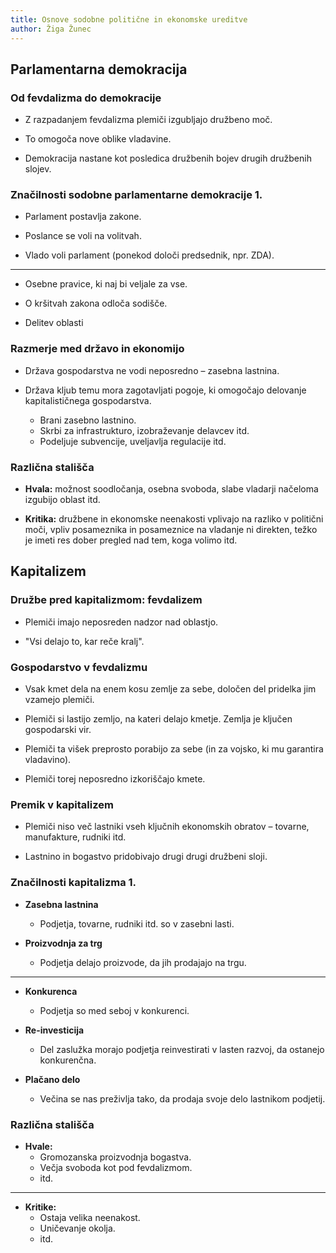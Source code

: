 ```yaml
---
title: Osnove sodobne politične in ekonomske ureditve
author: Žiga Žunec
---
```


## Parlamentarna demokracija

### Od fevdalizma do demokracije

- Z razpadanjem fevdalizma plemiči izgubljajo družbeno moč.

- To omogoča nove oblike vladavine.

- Demokracija nastane kot posledica družbenih bojev drugih družbenih slojev.

### Značilnosti sodobne parlamentarne demokracije 1.

- Parlament postavlja zakone.

- Poslance se voli na volitvah.

- Vlado voli parlament (ponekod določi predsednik, npr. ZDA).

---

- Osebne pravice, ki naj bi veljale za vse.

- O kršitvah zakona odloča sodišče.

- Delitev oblasti

### Razmerje med državo in ekonomijo

- Država gospodarstva ne vodi neposredno – zasebna lastnina.

- Država kljub temu mora zagotavljati pogoje, ki omogočajo delovanje kapitalističnega gospodarstva.
  - Brani zasebno lastnino.
  - Skrbi za infrastrukturo, izobraževanje delavcev itd.
  - Podeljuje subvencije, uveljavlja regulacije itd. 

### Različna stališča

- **Hvala:** možnost soodločanja, osebna svoboda, slabe vladarji načeloma izgubijo oblast itd.

- **Kritika:** družbene in ekonomske neenakosti vplivajo na razliko v politični moči, vpliv posameznika in posameznice na vladanje ni direkten, težko je imeti res dober pregled nad tem, koga volimo itd.

## Kapitalizem

### Družbe pred kapitalizmom: fevdalizem

- Plemiči imajo neposreden nadzor nad oblastjo.

- "Vsi delajo to, kar reče kralj".

### Gospodarstvo v fevdalizmu

- Vsak kmet dela na enem kosu zemlje za sebe, določen del pridelka jim vzamejo plemiči.

- Plemiči si lastijo zemljo, na kateri delajo kmetje. Zemlja je ključen gospodarski vir.

- Plemiči ta višek preprosto porabijo za sebe (in za vojsko, ki mu garantira vladavino).

- Plemiči torej neposredno izkoriščajo kmete.

### Premik v kapitalizem

- Plemiči niso več lastniki vseh ključnih ekonomskih obratov – tovarne, manufakture, rudniki itd.

- Lastnino in bogastvo pridobivajo drugi drugi družbeni sloji.

### Značilnosti kapitalizma 1.

- **Zasebna lastnina**
  - Podjetja, tovarne, rudniki itd. so v zasebni lasti.

- **Proizvodnja za trg**
  - Podjetja delajo proizvode, da jih prodajajo na trgu.

---

- **Konkurenca**
  - Podjetja so med seboj v konkurenci.

- **Re-investicija**
  - Del zaslužka morajo podjetja reinvestirati v lasten razvoj, da ostanejo konkurenčna.

- **Plačano delo**
  - Večina se nas preživlja tako, da prodaja svoje delo lastnikom podjetij.

### Različna stališča

- **Hvale:** 
  - Gromozanska proizvodnja bogastva.
  - Večja svoboda kot pod fevdalizmom.
  - itd.

---

- **Kritike:**
  - Ostaja velika neenakost.
  - Uničevanje okolja.
  - itd.


